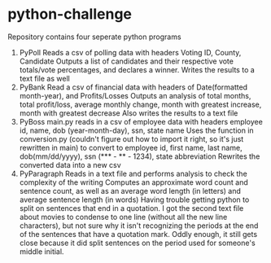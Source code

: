 # python-challenge
Repository contains four seperate python programs

1. PyPoll
  Reads a csv of polling data with headers Voting ID, County, Candidate
  Outputs a list of candidates and their respective vote totals/vote percentages, and declares a winner. Writes the results to a text file as well
2. PyBank
  Read a csv of financial data with headers of Date(formatted month-year), and Profits/Losses
  Outputs an analysis of total months, total profit/loss, average monthly change, month with greatest increase, month with greatest decrease
  Also writes the results to a text file
3. PyBoss
  main.py reads in a csv of employee data with headers employee id, name, dob (year-month-day), ssn, state name
  Uses the function in conversion.py (couldn't figure out how to import it right, so it's just rewritten in main)
    to convert to employee id, first name, last name, dob(mm/dd/yyyy), ssn (*** - ** - 1234), state abbreviation
  Rewrites the converted data into a new csv
4. PyParagraph
  Reads in a text file and performs analysis to check the complexity of the writing
  Computes an approximate word count and sentence count, as well as an average word length (in letters) and average sentence length (in words)
    Having trouble getting python to split on sentences that end in a quotation. I got the second text file about movies to condense to one line (without all the new line  characters), but not sure why it isn't recognizing the periods at the end of the sentences that have a quotation mark. Oddly enough, it still gets close because it did split sentences on the period used for someone's middle initial.